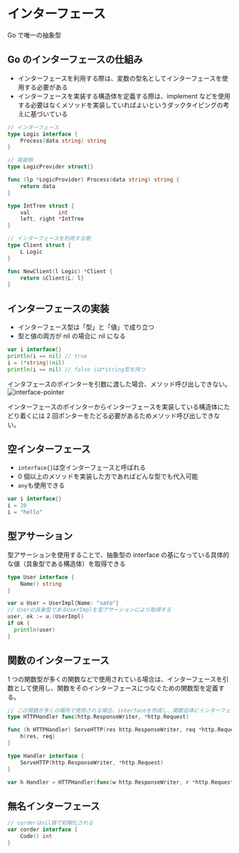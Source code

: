 # インターフェース

Go で唯一の抽象型

## Go のインターフェースの仕組み

- インターフェースを利用する際は、変数の型名としてインターフェースを使用する必要がある
- インターフェースを実装する構造体を定義する際は、implement などを使用する必要はなくメソッドを実装していればよいというダックタイピングの考えに基づいている

```Go
// インターフェース
type Logic interface {
	Process(data string) string
}

// 実装側
type LogicProvider struct{}

func (lp *LogicProvider) Process(data string) string {
	return data
}

type IntTree struct {
	val         int
	left, right *IntTree
}

// インターフェースを利用する側
type Client struct {
	L Logic
}

func NewClient(l Logic) *Client {
	return &Client{L: l}
}
```

## インターフェースの実装

- インターフェース型は「型」と「値」で成り立つ
- 型と値の両方が nil の場合に nil になる

```Go
var i interface{}
println(i == nil) // true
i = (*string)(nil)
println(i == nil) // false iは*string型を持つ
```

インタフェースのポインターを引数に渡した場合、メソッド呼び出しできない。
![interface-pointer](images/interface-pointer.avif)

インターフェースのポインターからインターフェースを実装している構造体にたどり着くには 2 回ポンターをたどる必要があるためメソッド呼び出しできない。

## 空インターフェース

- `interface{}`は空インターフェースと呼ばれる
- 0 個以上のメソッドを実装した方であればどんな型でも代入可能
- `any`も使用できる

```Go
var i interface{}
i = 20
i = "hello"
```

## 型アサーション

型アサーションを使用することで、抽象型の interface の基になっている具体的な値（具象型である構造体）を取得できる

```Go
type User interface {
	Name() string
}

var u User = UserImpl{Name: "sato"}
// Userの具象型であるUserImplを型アサーションにより取得する
user, ok := u.(UserImpl)
if ok {
  println(user)
}
```

## 関数のインターフェース

1 つの関数型が多くの関数などで使用されている場合は、インターフェースを引数として使用し、関数をそのインターフェースにつなぐための関数型を定義する。

```Go
// この関数が多くの場所で使用される場合、interfaceを作成し、関数自体にインターフェースのメソッドを実装する。メソッドからは関数自体を呼び出す。
type HTTPHandler func(http.ResponseWriter, *http.Request)

func (h HTTPHandler) ServeHTTP(res http.ResponseWriter, req *http.Request) {
	h(res, req)
}

type Handler interface {
	ServeHTTP(http.ResponseWriter, *http.Request)
}

var h Handler = HTTPHandler(func(w http.ResponseWriter, r *http.Request) {})
```

## 無名インターフェース

```Go
// corderはnil値で初期化される
var corder interface {
	Code() int
}
```
